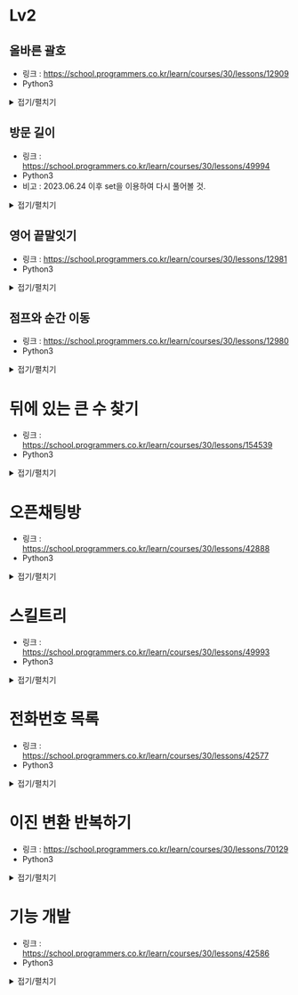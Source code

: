 # Lv2


## 올바른 괄호

-   링크 : https://school.programmers.co.kr/learn/courses/30/lessons/12909
-   Python3

<details>
<summary>접기/펼치기</summary>

```py
def solution(s):
    answer = []
    for i in s:
        if i =="(":
            answer.append(i)
        else:
            if(len(answer)<1):
                return False
            answer.pop()
    if len(answer)>0:
        return False
    return True
```
</details>


## 방문 길이

-   링크 : https://school.programmers.co.kr/learn/courses/30/lessons/49994
-   Python3
-   비고 : 2023.06.24 이후 set을 이용하여 다시 풀어볼 것.

<details>
<summary>접기/펼치기</summary>

```py
def solution(dirs):
    answer = 0
    location = [0,0]
    xRoad = [[0 for j in range(11)] for i in range(11)]
    yRoad = [[0 for j in range(11)] for i in range(11)]
    for i in dirs:
        if i == "U":
            y = location[1] - 1
            if y < -5:
                continue
            y = y + 5
            if yRoad[location[0]][y] == 0:
                answer += 1
                yRoad[location[0]][y] = 1
            location[1] = y - 5
        elif i == "D":
            y = location[1]
            if y + 1 > 5:
                continue
            y = y + 5
            if yRoad[location[0]][y] == 0:
                answer += 1
                yRoad[location[0]][y] = 1
            location[1] = y - 4
        elif i == "L":
            x = location[0] - 1
            if x < -5:
                continue
            x = x + 5
            if xRoad[x][location[1]] == 0:
                answer += 1
                xRoad[x][location[1]] = 1
            location[0] = x - 5
        else:
            x = location[0]
            if x + 1 > 5:
                continue
            x = x + 5
            if xRoad[x][location[1]] == 0:
                answer += 1
                xRoad[x][location[1]] = 1
            location[0] = x - 4
    return answer
```
</details>


## 영어 끝말잇기

-   링크 : https://school.programmers.co.kr/learn/courses/30/lessons/12981
-   Python3

<details>
<summary>접기/펼치기</summary>

```py
def solution(n, words):
    answer = [0,0]
    wordCheck = [words[0]]
    for i in range(1,len(words)):
        if words[i][0] != words[i-1][-1] or words[i] in wordCheck:
            answer[0] = i%n + 1
            answer[1] = i//n +1
            break
        wordCheck.append(words[i])
    return answer
```
</details>


## 점프와 순간 이동

-   링크 : https://school.programmers.co.kr/learn/courses/30/lessons/12980
-   Python3

<details>
<summary>접기/펼치기</summary>

```py
def solution(n):
    ans = 0
    while n > 0:
        ans += n % 2
        n = n // 2
    return ans
```
</details>


# 뒤에 있는 큰 수 찾기

-   링크 : https://school.programmers.co.kr/learn/courses/30/lessons/154539
-   Python3

<details>
<summary>접기/펼치기</summary>

```py
def solution(numbers):
    answer = [-1 for i in range(len(numbers))]
    stackArr = []
    pass
    for idx, i in enumerate(numbers):
        while stackArr and numbers[stackArr[-1]] < i:
            answer[stackArr.pop()] = i
        stackArr.append(idx)
    return answer
```
</details>


# 오픈채팅방

-   링크 : https://school.programmers.co.kr/learn/courses/30/lessons/42888
-   Python3

<details>
<summary>접기/펼치기</summary>

```py
nickname = {}
messageLog = []
def recordLog(record):
    recordStrArr = record.split(" ")
    if recordStrArr[0] == "Enter":
        nickname[recordStrArr[1]] = recordStrArr[2]
        messageLog.append([1,recordStrArr[1]])
    elif recordStrArr[0] == "Leave":
        messageLog.append([2,recordStrArr[1]])
    else:
        nickname[recordStrArr[1]] = recordStrArr[2]
def printLog(log):
    result = f'{nickname[log[1]]}님이 {"들어왔습니다" if log[0]==1 else "나갔습니다"}.'
    return result
def solution(record):
    answer = []
    for i in record:
        recordLog(i)
    for i in messageLog:
        answer.append(printLog(i))
    return answer
```
</details>


# 스킬트리

-   링크 : https://school.programmers.co.kr/learn/courses/30/lessons/49993
-   Python3

<details>
<summary>접기/펼치기</summary>

```py
import re
def solution(skill, skill_trees):
    answer = 0
    for tree in skill_trees:
        tree = re.sub(f'[^{skill}]','',tree)
        if skill.find(tree) == 0:
            answer += 1
    return answer
```
</details>


# 전화번호 목록

-   링크 : https://school.programmers.co.kr/learn/courses/30/lessons/42577
-   Python3

<details>
<summary>접기/펼치기</summary>

```py
def solution(phone_book):
    numberDict = dict.fromkeys(phone_book, 1)
    for number in numberDict:
        tempNum = ""
        for num in list(number):
            tempNum += num
            if tempNum in numberDict and tempNum != number:
                return False
    return True
```
</details>


# 이진 변환 반복하기

-   링크 : https://school.programmers.co.kr/learn/courses/30/lessons/70129
-   Python3

<details>
<summary>접기/펼치기</summary>

```py
def solution(s):
    countZero = 0
    count = 0
    while s != "1":
        countZero += s.count("0")
        count += 1
        s = bin(len(s.replace("0","")))[2:]
    answer = [count,countZero]
    return answer
```
</details>


# 기능 개발

-   링크 : https://school.programmers.co.kr/learn/courses/30/lessons/42586
-   Python3

<details>
<summary>접기/펼치기</summary>

```py
import math
def solution(progresses, speeds):
    answer = []
    minDay = math.ceil((100-progresses[0])/speeds[0])
    countProgress = 1
    for idx, i in enumerate(progresses[1:]):
        day = math.ceil((100-i)/speeds[idx+1])
        if minDay >= day:
            countProgress += 1
        else:
            minDay = day
            answer.append(countProgress)
            countProgress = 1
    day = math.ceil((100-progresses[-1])/speeds[-1])
    answer.append(countProgress if minDay >= day else 1)
    return answer
```
</details>

